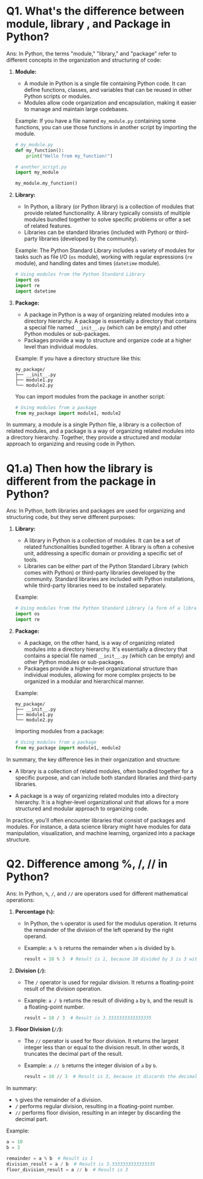 # Q1. What's the difference between module,  library , and Package in Python?
Ans: In Python, the terms "module," "library," and "package" refer to different concepts in the organization and structuring of code:

1. **Module:**
   - A module in Python is a single file containing Python code. It can define functions, classes, and variables that can be reused in other Python scripts or modules.
   - Modules allow code organization and encapsulation, making it easier to manage and maintain large codebases.

   Example: If you have a file named `my_module.py` containing some functions, you can use those functions in another script by importing the module.

   ```python
   # my_module.py
   def my_function():
       print("Hello from my_function!")

   # another_script.py
   import my_module

   my_module.my_function()
   ```

2. **Library:**
   - In Python, a library (or Python library) is a collection of modules that provide related functionality. A library typically consists of multiple modules bundled together to solve specific problems or offer a set of related features.
   - Libraries can be standard libraries (included with Python) or third-party libraries (developed by the community).

   Example: The Python Standard Library includes a variety of modules for tasks such as file I/O (`os` module), working with regular expressions (`re` module), and handling dates and times (`datetime` module).

   ```python
   # Using modules from the Python Standard Library
   import os
   import re
   import datetime
   ```

3. **Package:**
   - A package in Python is a way of organizing related modules into a directory hierarchy. A package is essentially a directory that contains a special file named `__init__.py` (which can be empty) and other Python modules or sub-packages.
   - Packages provide a way to structure and organize code at a higher level than individual modules.

   Example: If you have a directory structure like this:

   ```
   my_package/
   ├── __init__.py
   ├── module1.py
   └── module2.py
   ```

   You can import modules from the package in another script:

   ```python
   # Using modules from a package
   from my_package import module1, module2
   ```

In summary, a module is a single Python file, a library is a collection of related modules, and a package is a way of organizing related modules into a directory hierarchy. Together, they provide a structured and modular approach to organizing and reusing code in Python.

# Q1.a) Then how the library is different from the package in Python?
Ans: In Python, both libraries and packages are used for organizing and structuring code, but they serve different purposes:

1. **Library:**
   - A library in Python is a collection of modules. It can be a set of related functionalities bundled together. A library is often a cohesive unit, addressing a specific domain or providing a specific set of tools.
   - Libraries can be either part of the Python Standard Library (which comes with Python) or third-party libraries developed by the community. Standard libraries are included with Python installations, while third-party libraries need to be installed separately.

   Example:
   ```python
   # Using modules from the Python Standard Library (a form of a library)
   import os
   import re
   ```

2. **Package:**
   - A package, on the other hand, is a way of organizing related modules into a directory hierarchy. It's essentially a directory that contains a special file named `__init__.py` (which can be empty) and other Python modules or sub-packages.
   - Packages provide a higher-level organizational structure than individual modules, allowing for more complex projects to be organized in a modular and hierarchical manner.

   Example:
   ```
   my_package/
   ├── __init__.py
   ├── module1.py
   └── module2.py
   ```

   Importing modules from a package:
   ```python
   # Using modules from a package
   from my_package import module1, module2
   ```

In summary, the key difference lies in their organization and structure:

- A library is a collection of related modules, often bundled together for a specific purpose, and can include both standard libraries and third-party libraries.
  
- A package is a way of organizing related modules into a directory hierarchy. It is a higher-level organizational unit that allows for a more structured and modular approach to organizing code.

In practice, you'll often encounter libraries that consist of packages and modules. For instance, a data science library might have modules for data manipulation, visualization, and machine learning, organized into a package structure.


# Q2. Difference among %, /, // in Python?
Ans: In Python, `%`, `/`, and `//` are operators used for different mathematical operations:

1. **Percentage (`%`):**
   - In Python, the `%` operator is used for the modulus operation. It returns the remainder of the division of the left operand by the right operand.
   - Example: `a % b` returns the remainder when `a` is divided by `b`.

     ```python
     result = 10 % 3  # Result is 1, because 10 divided by 3 is 3 with a remainder of 1
     ```

2. **Division (`/`):**
   - The `/` operator is used for regular division. It returns a floating-point result of the division operation.
   - Example: `a / b` returns the result of dividing `a` by `b`, and the result is a floating-point number.

     ```python
     result = 10 / 3  # Result is 3.3333333333333335
     ```

3. **Floor Division (`//`):**
   - The `//` operator is used for floor division. It returns the largest integer less than or equal to the division result. In other words, it truncates the decimal part of the result.
   - Example: `a // b` returns the integer division of `a` by `b`.

     ```python
     result = 10 // 3  # Result is 3, because it discards the decimal part
     ```

In summary:
- `%` gives the remainder of a division.
- `/` performs regular division, resulting in a floating-point number.
- `//` performs floor division, resulting in an integer by discarding the decimal part.

Example:

```python
a = 10
b = 3

remainder = a % b  # Result is 1
division_result = a / b  # Result is 3.3333333333333335
floor_division_result = a // b  # Result is 3
```